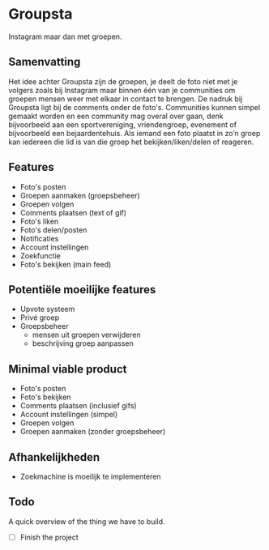 # Groupsta
Instagram maar dan met groepen.

## Samenvatting
Het idee achter Groupsta zijn de groepen, je deelt de foto niet met je volgers zoals bij Instagram maar binnen één van je communities om groepen mensen weer met elkaar in contact te brengen. De nadruk bij Groupsta ligt bij de comments onder de foto's. Communities kunnen simpel gemaakt worden en een community mag overal over gaan, denk bijvoorbeeld aan een sportvereniging, vriendengroep, evenement of bijvoorbeeld een bejaardentehuis. Als iemand een foto plaatst in zo’n groep kan iedereen die lid is van die groep het bekijken/liken/delen of reageren.

## Features
- Foto's posten
- Groepen aanmaken (groepsbeheer)
- Groepen volgen
- Comments plaatsen (text of gif)
- Foto's liken
- Foto's delen/posten
- Notificaties
- Account instellingen
- Zoekfunctie
- Foto's bekijken (main feed)

## Potentiële moeilijke features
- Upvote systeem
- Privé groep
- Groepsbeheer
  - mensen uit groepen verwijderen
  - beschrijving groep aanpassen

## Minimal viable product
- Foto's posten
- Foto's bekijken
- Comments plaatsen (inclusief gifs)
- Account instellingen (simpel)
- Groepen volgen
- Groepen aanmaken (zonder groepsbeheer)

## Afhankelijkheden
- Zoekmachine is moeilijk te implementeren

## Todo

A quick overview of the thing we have to build.
- [ ] Finish the project
